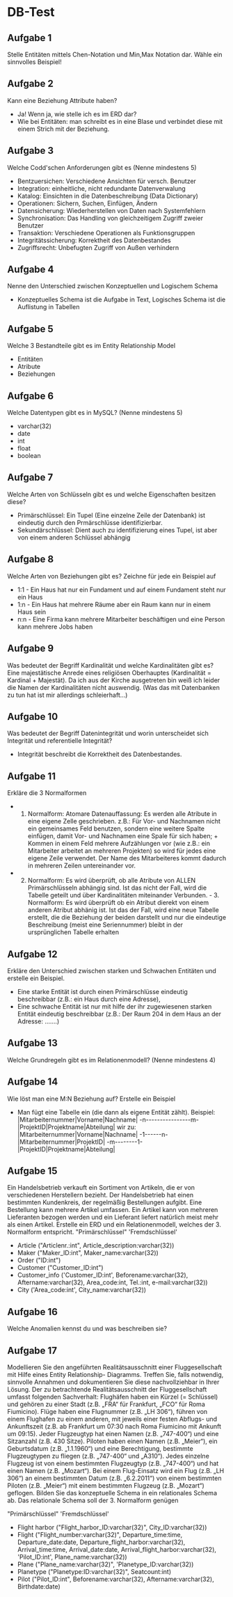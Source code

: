 # DB-Test
## Aufgabe 1
Stelle Entitäten mittels Chen-Notation und Min,Max Notation dar.
Wähle ein sinnvolles Beispiel!
  ## Aufgabe 2
  Kann eine Beziehung Attribute haben?
  - Ja!
  Wenn ja, wie stelle ich es im ERD dar?
  - Wie bei Entitäten: man schreibt es in eine Blase und verbindet diese mit einem Strich mit der Beziehung.
  ## Aufgabe 3
  Welche Codd'schen Anforderungen gibt es (Nenne mindestens 5)
  - Bentzuersichen: Verschiedene Ansichten für versch. Benutzer
  - Integration: einheitliche, nicht redundante Datenverwalung
  - Katalog: Einsichten in die Datenbeschreibung (Data Dictionary)
  - Operationen: Sichern, Suchen, Einfügen, Ändern
  - Datensicherung: Wiederherstellen von Daten nach Systemfehlern
  - Synchronisation: Das Handling von gleichzeitigem Zugriff zweier Benutzer
  - Transaktion: Verschiedene Operationen als Funktionsgruppen
  - Integritätssicherung: Korrektheit des Datenbestandes
  - Zugriffsrecht: Unbefugten Zugriff von Außen verhindern
  ## Aufgabe 4
  Nenne den Unterschied zwischen Konzeptuellen und Logischem Schema
  - Konzeptuelles Schema ist die Aufgabe in Text, Logisches Schema ist die Auflistung in Tabellen
  ## Aufgabe 5
  Welche 3 Bestandteile gibt es im Entity Relationship Model
  - Entitäten
  - Atribute
  - Beziehungen
  ## Aufgabe 6
  Welche Datentypen gibt es in MySQL? (Nenne mindestens 5)
  - varchar(32)
   - date
  - int
  - float
  - boolean
  ## Aufgabe 7
  Welche Arten von Schlüsseln gibt es und welche Eigenschaften besitzen diese?
  - Primärschlüssel: Ein Tupel (Eine einzelne Zeile der Datenbank) ist eindeutig durch den Prmärschlüsse identifizierbar.
  - Sekundärschlüssel: Dient auch zu identifizierung eines Tupel, ist aber von einem anderen Schlüssel abhängig
  ## Aufgabe 8
  Welche Arten von Beziehungen gibt es? Zeichne für jede ein Beispiel auf
  - 1:1 - Ein Haus hat nur ein Fundament und auf einem Fundament steht nur ein Haus
  - 1:n - Ein Haus hat mehrere Räume aber ein Raum kann nur in einem Haus sein
  - n:n - Eine Firma kann mehrere Mitarbeiter beschäftigen und eine Person kann mehrere Jobs haben
## Aufgabe 9
Was bedeutet der Begriff Kardinalität und welche Kardinalitäten gibt es?
Eine majestätische Anrede eines religiösen Oberhauptes (Kardinalität = Kardinal + Majestät). Da ich aus der Kirche ausgetreten bin weiß ich leider die Namen der Kardinalitäten nicht auswendig. (Was das mit Datenbanken zu tun hat ist mir allerdings schleierhaft...)
  ## Aufgabe 10
  Was bedeutet der Begriff Datenintegrität und worin unterscheidet sich Integrität und referentielle Integrität?
  - Integrität beschreibt die Korrektheit des Datenbestandes. 
  ## Aufgabe 11
  Erkläre die 3 Normalformen
   - 1. Normalform: Atomare Datenauffassung: Es werden alle Atribute in eine eigene Zelle geschrieben. z.B.: Für Vor- und Nachnamen 
   nicht ein gemeinsames Feld benutzen, sondern eine weitere Spalte einfügen, damit Vor- und Nachnamen eine Spale für sich haben; + 
   Kommen in einem Feld mehrere Aufzählungen vor (wie z.B.: ein Mitarbeiter arbeitet an mehreren Projekten) so wird für jedes eine 
   eigene Zeile verwendet. Der Name des Mitarbeiteres kommt dadurch in mehreren Zeilen untereinander vor.
   - 2. Normalform: Es wird überprüft, ob alle Atribute von ALLEN Primärschlüsseln abhängig sind. Ist das nicht der Fall, wird die 
   Tabelle geteilt und über Kardinalitäten miteinander Verbunden.
    - 3. Normalform: Es wird überprüft ob ein Atribut dierekt von einem anderen Atribut abhänig ist. Ist das der Fall, wird eine neue 
    Tabelle erstellt, die die Beziehung der beiden darstellt und nur die eindeutige Beschreibung (meist eine Seriennummer) bleibt in der 
    ursprünglichen Tabelle erhalten 

  ## Aufgabe 12
  Erkläre den Unterschied zwischen starken und Schwachen Entitäten und erstelle ein Beispiel.
  - Eine starke Entität ist durch einen Primärschlüsse eindeutig beschreibbar (z.B.: ein Haus durch eine Adresse),
  - Eine schwache Entität ist nur mit hilfe der ihr zugewiesenen starken Entität eindeutig beschreibbar (z.B.: Der Raum 204 in dem Haus 
    an der Adresse: .......)
## Aufgabe 13
Welche Grundregeln gibt es im Relationenmodell? (Nenne mindestens 4)
  ## Aufgabe 14
  Wie löst man eine M:N Beziehung auf? Erstelle ein Beispiel
  - Man fügt eine Tabelle ein (die dann als eigene Entität zählt). 
  Beispiel: |Mitarbeiternummer|Vorname|Nachname| -n----------------m- |ProjektID|Projektname|Abteilung|    wir zu:
  |Mitarbeiternummer|Vorname|Nachname| -1------n- |Mitarbeiternummer|ProjektID| -m--------1- |ProjektID|Projektname|Abteilung|
  ## Aufgabe 15
  Ein Handelsbetrieb verkauft ein Sortiment von Artikeln, die er von verschiedenen Herstellern bezieht. Der Handelsbetrieb hat einen 
  bestimmten Kundenkreis, der regelmäßig Bestellungen aufgibt. Eine Bestellung kann mehrere Artikel umfassen. Ein Artikel kann von 
  mehreren Lieferanten bezogen werden und ein Lieferant liefert natürlich meist mehr als einen Artikel. Erstelle ein ERD und ein 
  Relationenmodell, welches der 3. Normalform entspricht.
  "Primärschlüssel" 'Fremdschlüssel'
  - Article ("Articlenr.:int", Article_description:varchar(32))
  - Maker ("Maker_ID:int", Maker_name:varchar(32))
  - Order ("ID:int")
  - Customer ("Customer_ID:int")
  - Customer_info ('Customer_ID:int', Beforename:varchar(32), Aftername:varchar(32), Area_code:int, Tel.:int, e-mail:varchar(32))
  - City ('Area_code:int', City_name:varchar(32))

## Aufgabe 16
Welche Anomalien kennst du und was beschreiben sie?
## Aufgabe 17
Modellieren Sie den angeführten Realitätsausschnitt einer Fluggesellschaft mit Hilfe eines Entity Relationship- Diagramms. Treffen Sie, falls notwendig, sinnvolle Annahmen und dokumentieren Sie diese nachvollziehbar in Ihrer Lösung. Der zu betrachtende Realitätsausschnitt der Fluggesellschaft umfasst folgenden
Sachverhalt:
Flughäfen haben ein Kürzel (= Schlüssel) und gehören zu einer Stadt (z.B. „FRA“ für Frankfurt, „FCO“ für Roma Fiumicino).
Flüge haben eine Flugnummer (z.B. „LH 306“), führen von einem Flughafen zu einem anderen, mit jeweils einer festen Abflugs- und Ankunftszeit (z.B. ab Frankfurt um 07:30 nach Roma Fiumicino mit Ankunft um 09:15).
Jeder Flugzeugtyp hat einen Namen (z.B. „747-400“) und eine Sitzanzahl (z.B. 430 Sitze).
Piloten haben einen Namen (z.B. „Meier“), ein Geburtsdatum (z.B. „1.1.1960“) und eine Berechtigung, bestimmte Flugzeugtypen zu fliegen (z.B. „747-400“ und „A310“).
Jedes einzelne Flugzeug ist von einem bestimmten Flugzeugtyp (z.B. „747-400“) und hat einen Namen (z.B. „Mozart“).
Bei einem Flug-Einsatz wird ein Flug (z.B. „LH 306“) an einem bestimmten Datum (z.B. „6.2.2011“) von einem bestimmten Piloten (z.B. „Meier“) mit einem bestimmten Flugzeug (z.B. „Mozart“) geflogen.
Bilden Sie das konzeptuelle Schema in ein relationales Schema ab. Das relationale Schema soll der 3. Normalform genügen

"Primärschlüssel" 'Fremdschlüssel'
- Flight harbor ("Flight_harbor_ID:varchar(32)", City_ID:varchar(32))
- Flight ("Flight_number:varchar(32)", Departure_time:time, Departure_date:date, Departure_flight_harbor:varchar(32), Arrival_time:time, Arrival_date:date, Arrival_flight_harbor:varchar(32), 'Pilot_ID:int', Plane_name:varchar(32))
- Plane ("Plane_name:varchar(32)", 'Planetype_ID:varchar(32))
- Planetype ("Planetype:ID:varchar(32)", Seatcount:int)
- Pilot ("Pilot_ID:int", Beforename:varchar(32), Aftername:varchar(32), Birthdate:date)

